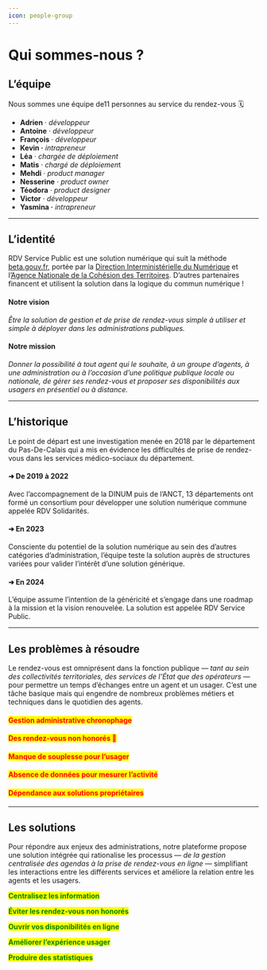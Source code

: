 ```yaml
---
icon: people-group
---
```


# Qui sommes-nous ?

## L’équipe

Nous sommes une équipe de11 personnes au service du rendez-vous 🗓️

* **Adrien** · _développeur_
* **Antoine** _· développeur_
* **François** · _développeur_
* **Kevin ·** _intrapreneur_&#x20;
* **Léa** · _chargée de déploiement_
* **Matis** · _chargé de déploieme&#x6E;_&#x74;
* **Mehdi** · _product manager_
* **Nesserine** · _product owner_
* **Téodora** · _product designer_
* **Victor** · _développeur_
* **Yasmina ·** _intrapreneur_&#x20;

***

## L’identité

RDV Service Public est une solution numérique qui suit la méthode [beta.gouv.fr](http://beta.gouv.fr/), portée par la [Direction Interministérielle du Numérique](https://www.numerique.gouv.fr/dinum/) et l’[Agence Nationale de la Cohésion des Territoires](https://agence-cohesion-territoires.gouv.fr/). D’autres partenaires financent et utilisent la solution dans la logique du commun numérique !

#### Notre vision

_Être la solution de gestion et de prise de rendez-vous simple à utiliser et simple à déployer dans les administrations publiques._

#### Notre mission

_Donner la possibilité à tout agent qui le souhaite, à un groupe d’agents, à une administration ou à l’occasion d’une politique publique locale ou nationale, de gérer ses rendez-vous et proposer ses disponibilités aux usagers en présentiel ou à distance._

***

## L’historique

Le point de départ est une investigation menée en 2018 par le département du Pas-De-Calais qui a mis en évidence les difficultés de prise de rendez-vous dans les services médico-sociaux du département.

#### ➜ De 2019 à 2022

Avec l’accompagnement de la DINUM puis de l’ANCT, 13 départements ont formé un consortium pour développer une solution numérique commune appelée RDV Solidarités.

#### ➜ En 2023

Consciente du potentiel de la solution numérique au sein des d’autres catégories d’administration, l’équipe teste la solution auprès de structures variées pour valider l’intérêt d’une solution générique.

#### ➜ En 2024

L’équipe assume l’intention de la généricité et s’engage dans une roadmap à la mission et la vision renouvelée. La solution est appelée RDV Service Public.

***

## Les problèmes à résoudre

Le rendez-vous est omniprésent dans la fonction publique — _tant au sein des collectivités territoriales, des services de l’État que des opérateurs_ — pour permettre un temps d’échanges entre un agent et un usager. C’est une tâche basique mais qui engendre de nombreux problèmes métiers et techniques dans le quotidien des agents.

#### <mark style="color:red;">Gestion administrative chronophage</mark>

#### <mark style="color:red;">Des rendez-vous non honorés 🐰</mark>

#### <mark style="color:red;">Manque de souplesse pour l’usager</mark>

#### <mark style="color:red;">Absence de données pour mesurer l’activité</mark>

#### <mark style="color:red;">Dépendance aux solutions propriétaires</mark>

***

## Les solutions

Pour répondre aux enjeux des administrations, notre plateforme propose une solution intégrée qui rationalise les processus — _de la gestion centralisée des agendas à la prise de rendez-vous en ligne_ — simplifiant les interactions entre les différents services et améliore la relation entre les agents et les usagers.

<mark style="color:green;">**Centralisez les information**</mark>

<mark style="color:green;">**Éviter les rendez-vous non honorés**</mark>

<mark style="color:green;">**Ouvrir vos disponibilités en ligne**</mark>

<mark style="color:green;">**Améliorer l’expérience usager**</mark>

<mark style="color:green;">**Produire des statistiques**</mark>
